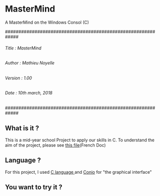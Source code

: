 # MasterMind
A MasterMind on the Windows Consol (C)

#############################################################

###### Title : MasterMind     
###### Author : Mathieu Noyelle                  
###### Version : 1.00
###### Date : 10th march, 2018                          

#############################################################


## What is it ? 

This is a mid-year school Project to apply our skills in C.
To understand the aim of the project, please see [this file](https://github.com/ikuroNoriiwa/MasterMind/blob/master/MasterMind.pdf)(French Doc)


## Language ?

For this project, I used [C language ](https://en.wikipedia.org/wiki/C_(programming_language)) and [Conio](https://en.wikipedia.org/wiki/Conio.h) for "the graphical interface" 

## You want to try it ? 

